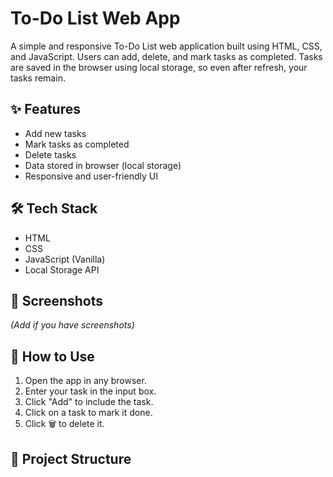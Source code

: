 # To-Do List Web App

A simple and responsive To-Do List web application built using HTML, CSS, and JavaScript. Users can add, delete, and mark tasks as completed. Tasks are saved in the browser using local storage, so even after refresh, your tasks remain.

## ✨ Features
- Add new tasks
- Mark tasks as completed
- Delete tasks
- Data stored in browser (local storage)
- Responsive and user-friendly UI

## 🛠️ Tech Stack
- HTML
- CSS
- JavaScript (Vanilla)
- Local Storage API

## 📸 Screenshots
*(Add if you have screenshots)*

## 🚀 How to Use
1. Open the app in any browser.
2. Enter your task in the input box.
3. Click "Add" to include the task.
4. Click on a task to mark it done.
5. Click 🗑️ to delete it.

## 📂 Project Structure


